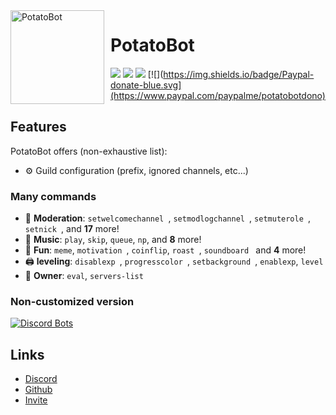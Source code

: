 <img width="150" height="150" align="left" style="float: left; margin: 0 10px 0 0;" alt="PotatoBot" src="https://i.imgur.com/pD3TWYg.jpg">  

# PotatoBot

[![](https://img.shields.io/discord/756740121323241503)](https://discord.gg/8ghncEy)
[![](https://top.gg/api/widget/status/765811652783505418.svg)](https://discordbots.org/bot/557445719892688897)
[![](https://img.shields.io/badge/discord.js-v12.0.0--dev-blue.svg?logo=npm)](https://github.com/discordjs)
[![](https://img.shields.io/badge/Paypal-donate-blue.svg](https://www.paypal.com/paypalme/potatobotdono)



## Features


PotatoBot offers (non-exhaustive list):

*   ⚙️ Guild configuration (prefix, ignored channels, etc...)

### Many commands

*   🚓 **Moderation**: `setwelcomechannel `, `setmodlogchannel `, `setmuterole `, `setnick `, and **17** more! 
*   🎵 **Music**: `play`, `skip`, `queue`, `np`, and **8** more! 
*   👻 **Fun**: `meme`, `motivation `, `coinflip`, `roast `, `soundboard ` and **4** more! 
*   🖨️ **leveling**: `disablexp `, `progresscolor `, `setbackground `, `enablexp`, `level`
*   👑 **Owner**: `eval`, `servers-list`


### Non-customized version


[![Discord Bots](https://top.gg/api/widget/765811652783505418.svg)](https://discordbots.org/bot/765811652783505418)


## Links

*   [Discord](https://discord.gg/8ghncEy)
*   [Github](https://github.com/Crib-maker/PotatoBot)
*   [Invite](https://discord.com/oauth2/authorize?client_id=765811652783505418&scope=bot&permissions=939715710)

